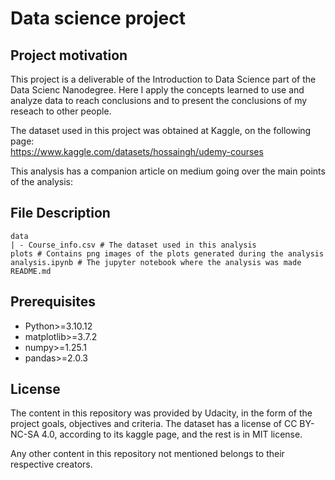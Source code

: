 # Data science project

## Project motivation

This project is a deliverable of the Introduction to Data Science part of the Data Scienc Nanodegree. Here I apply the concepts learned to use and analyze data to reach conclusions and to present the conclusions of my reseach to other people.

The dataset used in this project was obtained at Kaggle, on the following page:  
https://www.kaggle.com/datasets/hossaingh/udemy-courses

This analysis has a companion article on medium going over the main points of the analysis:


## File Description

    data  
    | - Course_info.csv # The dataset used in this analysis  
    plots # Contains png images of the plots generated during the analysis  
    analysis.ipynb # The jupyter notebook where the analysis was made  
    README.md  

## Prerequisites
- Python>=3.10.12  
- matplotlib>=3.7.2  
- numpy>=1.25.1  
- pandas>=2.0.3  

## License

The content in this repository was provided by Udacity, in the form of the project goals, objectives and criteria. The dataset has a license of CC BY-NC-SA 4.0, according to its kaggle page, and the rest is in MIT license.

Any other content in this repository not mentioned belongs to their respective creators.